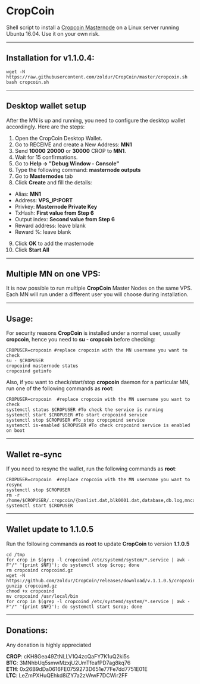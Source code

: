 # CropCoin
Shell script to install a [Cropcoin Masternode](https://bitcointalk.org/index.php?topic=2863802.0) on a Linux server running Ubuntu 16.04. Use it on your own risk.
***

## Installation for v1.1.0.4:
```
wget -N https://raw.githubusercontent.com/zoldur/CropCoin/master/cropcoin.sh
bash cropcoin.sh
```
***

## Desktop wallet setup

After the MN is up and running, you need to configure the desktop wallet accordingly. Here are the steps:
1. Open the CropCoin Desktop Wallet.
2. Go to RECEIVE and create a New Address: **MN1**
3. Send **10000** **20000** or **30000** CROP to **MN1**.
4. Wait for 15 confirmations.
5. Go to **Help -> "Debug Window - Console"**
6. Type the following command: **masternode outputs**
7. Go to **Masternodes** tab
8. Click **Create** and fill the details:
* Alias: **MN1**
* Address: **VPS_IP:PORT**
* Privkey: **Masternode Private Key**
* TxHash: **First value from Step 6**
* Output index:  **Second value from Step 6**
* Reward address: leave blank
* Reward %: leave blank
9. Click **OK** to add the masternode
10. Click **Start All**
***

## Multiple MN on one VPS:

It is now possible to run multiple **CropCoin** Master Nodes on the same VPS. Each MN will run under a different user you will choose during installation.
***

## Usage:

For security reasons **CropCoin** is installed under a normal user, usually **cropcoin**, hence you need to **su - cropcoin** before checking:
```
CROPUSER=cropcoin #replace cropcoin with the MN username you want to check
su - $CROPUSER
cropcoind masternode status
cropcoind getinfo
```
Also, if you want to check/start/stop **cropcoin** daemon for a particular MN, run one of the following commands as **root**:
```
CROPUSER=cropcoin  #replace cropcoin with the MN username you want to check
systemctl status $CROPUSER #To check the service is running
systemctl start $CROPUSER #To start cropcoind service
systemctl stop $CROPUSER #To stop cropcpoind service
systemctl is-enabled $CROPUSER #To check cropcoind service is enabled on boot
```
***

## Wallet re-sync

If you need to resync the wallet, run the following commands as **root**:
```
CROPUSER=cropcoin  #replace cropcoin with the MN username you want to resync
systemctl stop $CROPUSER
rm -r /home/$CROPUSER/.cropcoin/{banlist.dat,blk0001.dat,database,db.log,mncache.dat,peers.dat,smsgDB,smsg.ini,txleveldb}
systemctl start $CROPUSER
```
***

## Wallet update to 1.1.0.5
Run the following commands as **root** to update **CropCoin** to version **1.1.0.5**
```
cd /tmp
for crop in $(grep -l cropcoind /etc/systemd/system/*.service | awk -F"/" '{print $NF}'); do systemctl stop $crop; done
rm cropcoind cropcoind.gz
wget -N https://github.com/zoldur/CropCoin/releases/download/v.1.1.0.5/cropcoind.gz
gunzip cropcoind.gz
chmod +x cropcoind
mv cropcoind /usr/local/bin
for crop in $(grep -l cropcoind /etc/systemd/system/*.service | awk -F"/" '{print $NF}'); do systemctl start $crop; done
```
***

## Donations:

Any donation is highly appreciated

**CROP**: cKH8Gea49ZtNLLV1Q4zcQaFY7K1uQ2ki5s  
**BTC**: 3MNhbUq5smwMzxjU2UmTfeafPD7ag8kq76  
**ETH**: 0x26B9dDa0616FE0759273D651e77Fe7dd7751E01E  
**LTC**: LeZmPXHuQEhkd8iZY7a2zVAwF7DCWir2FF  
